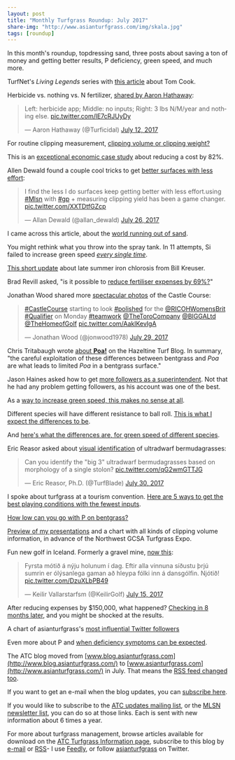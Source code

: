 ```yaml
---
layout: post
title: "Monthly Turfgrass Roundup: July 2017"
share-img: "http://www.asianturfgrass.com/img/skala.jpg"
tags: [roundup]
---
```


In this month's roundup, topdressing sand, three posts about saving a ton of money and getting better results, P deficiency, green speed, and much more.

TurfNet's *Living Legends* series with [this article](http://www.turfnet.com/blog/33/entry-1452-tom-cook-pioneered-the-turf-program-at-oregon-state-university/) about Tom Cook. 

Herbicide vs. nothing vs. N fertilizer, [shared by Aaron Hathaway](https://twitter.com/Turficidal/status/885163342150721536):

<blockquote class="twitter-tweet" data-lang="en"><p lang="en" dir="ltr">Left: herbicide app; Middle: no inputs; Right: 3 lbs N/M/year and nothing else. <a href="https://t.co/lE7cRJUyDy">pic.twitter.com/lE7cRJUyDy</a></p>&mdash; Aaron Hathaway (@Turficidal) <a href="https://twitter.com/Turficidal/status/885163342150721536">July 12, 2017</a></blockquote>
<script async src="//platform.twitter.com/widgets.js" charset="utf-8"></script>

For routine clipping measurement, [clipping volume or clipping weight?](http://www.asianturfgrass.com/2017-07-04-volume-or-weight/)

This is an [exceptional economic case study](http://www.asianturfgrass.com/2017-07-05-saving-82-percent-gsr/) about reducing a cost by 82%.

Allen Dewald found a couple cool tricks to get [better surfaces with less effort](https://twitter.com/allan_dewald/status/890323223186857984):

<blockquote class="twitter-tweet" data-lang="en"><p lang="en" dir="ltr">I find the less I do surfaces keep getting better with less effort.using <a href="https://twitter.com/hashtag/Mlsn?src=hash">#Mlsn</a> with <a href="https://twitter.com/hashtag/gp?src=hash">#gp</a> + measuring clipping yield has been a game changer. <a href="https://t.co/XXTDtfGZcp">pic.twitter.com/XXTDtfGZcp</a></p>&mdash; Allan Dewald (@allan_dewald) <a href="https://twitter.com/allan_dewald/status/890323223186857984">July 26, 2017</a></blockquote>
<script async src="//platform.twitter.com/widgets.js" charset="utf-8"></script>

I came across this article, about the [world running out of sand](http://www.newyorker.com/magazine/2017/05/29/the-world-is-running-out-of-sand).

You might rethink what you throw into the spray tank. In 11 attempts, Si failed to increase green speed [*every single time*](http://www.asianturfgrass.com/2017-07-06-rethink-throw-spray-tank-si/).

[This short update](http://turf.unl.edu/late-summer-yellowing-kentucky-bluegrass-and-creeping-bentgrass-0) about late summer iron chlorosis from Bill Kreuser.

Brad Revill asked, "is it possible to [reduce fertiliser expenses by 69%?](https://www.bradrevillturf.com/goingagainstthegrain/23/5/2017/mlsn-nikanti-gc-reducing-expenses-and-inputs-since-2016)" 

Jonathan Wood shared more [spectacular photos](https://twitter.com/jonwood1978/status/891307869018181632) of the Castle Course:

<blockquote class="twitter-tweet" data-lang="en"><p lang="en" dir="ltr"><a href="https://twitter.com/hashtag/CastleCourse?src=hash">#CastleCourse</a> starting to look <a href="https://twitter.com/hashtag/polished?src=hash">#polished</a> for the <a href="https://twitter.com/RICOHWomensBrit">@RICOHWomensBrit</a> <a href="https://twitter.com/hashtag/Qualifier?src=hash">#Qualifier</a> on Monday <a href="https://twitter.com/hashtag/teamwork?src=hash">#teamwork</a> <a href="https://twitter.com/TheToroCompany">@TheToroCompany</a> <a href="https://twitter.com/BIGGALtd">@BIGGALtd</a> <a href="https://twitter.com/TheHomeofGolf">@TheHomeofGolf</a> <a href="https://t.co/AaklKevIgA">pic.twitter.com/AaklKevIgA</a></p>&mdash; Jonathan Wood (@jonwood1978) <a href="https://twitter.com/jonwood1978/status/891307869018181632">July 29, 2017</a></blockquote>
<script async src="//platform.twitter.com/widgets.js" charset="utf-8"></script>

Chris Tritabaugh wrote [about **Poa!**](https://www.hazeltinenational.com/turf-blog/poa) on the Hazeltine Turf Blog. In summary, "the careful exploitation of these differences between bentgrass and *Poa* are what leads to limited *Poa* in a bentgrass surface."

Jason Haines asked how to get [more followers as a superintendent](http://www.asianturfgrass.com/2017-07-12-more-followers-as-supt-suggestion/). Not that he had any problem getting followers, as his account was one of the best. 

As a [way to increase green speed, this makes no sense at all](http://www.asianturfgrass.com/2017-07-14-si-does-this-make-sense-to-you/).

Different species will have different resistance to ball roll. [This is what I expect the differences to be](http://www.asianturfgrass.com/2017-07-16-species-ease-speed/).

And [here's what the differences are, for green speed of different species](http://www.asianturfgrass.com/2017-07-17-green-speed-joyplot/).

Eric Reasor asked about [visual identification](https://twitter.com/TurfBlade/status/891639881503518722) of ultradwarf bermudagrasses:

<blockquote class="twitter-tweet" data-lang="en"><p lang="en" dir="ltr">Can you identify the &quot;big 3&quot; ultradwarf bermudagrasses based on morphology of a single stolon? <a href="https://t.co/qG2wmGTTJG">pic.twitter.com/qG2wmGTTJG</a></p>&mdash; Eric Reasor, Ph.D. (@TurfBlade) <a href="https://twitter.com/TurfBlade/status/891639881503518722">July 30, 2017</a></blockquote>
<script async src="//platform.twitter.com/widgets.js" charset="utf-8"></script>

I spoke about turfgrass at a tourism convention. [Here are 5 ways to get the best playing conditions with the fewest inputs](http://www.asianturfgrass.com/2017-07-21-thailand-golf-paradise-seminar/).

[How low can you go with P on bentgrass?](http://www.asianturfgrass.com/2017-07-26-phosphorus-deficiency-photo/)

[Preview of my presentations](http://www.asianturfgrass.com/2017-07-27-coming-up-in-october/) and a chart with all kinds of clipping volume information, in advance of the Northwest GCSA Turfgrass Expo.

Fun new golf in Iceland. Formerly a gravel mine, [now this](https://twitter.com/KeilirGolf/status/886168517262938112):

<blockquote class="twitter-tweet" data-lang="en"><p lang="is" dir="ltr">Fyrsta mótið á nýju holunum í dag. Eftir alla vinnuna síðustu þrjú sumrin er ólýsanlega gaman að hleypa fólki inn á dansgólfin. Njótið! <a href="https://t.co/DzuXLbPB49">pic.twitter.com/DzuXLbPB49</a></p>&mdash; Keilir Vallarstarfsm (@KeilirGolf) <a href="https://twitter.com/KeilirGolf/status/886168517262938112">July 15, 2017</a></blockquote>
<script async src="//platform.twitter.com/widgets.js" charset="utf-8"></script>

After reducing expenses by $150,000, what happened? [Checking in 8 months later](http://www.asianturfgrass.com/2017-07-27-remember-this-checking-in-after-implementing-gp-mlsn/), and you might be shocked at the results.

A chart of asianturfgrass's [most influential Twitter followers](http://www.asianturfgrass.com/2017-07-30-atc-most-influential-followers/)

Even more about P and [when deficiency symptoms can be expected](http://www.asianturfgrass.com/2017-07-31-deficiency-symptoms-in-control-plots/).

The ATC blog moved from [www.blog.asianturfgrass.com](http://www.blog.asianturfgrass.com/) to [www.asianturfgrass.com](http://www.asianturfgrass.com/) in July. That means the [RSS feed changed too](http://www.asianturfgrass.com/2017-07-18-new-blog-update-rss/).

If you want to get an e-mail when the blog updates, you can [subscribe here](http://www.subscribepage.com/atc_blog_email).

If you would like to subscribe to the [ATC updates mailing list](http://www.subscribepage.com/atcupdate), or the [MLSN newsletter list](http://www.subscribepage.com/mlsn), you can do so at those links. Each is sent with new information about 6 times a year. 

For more about turfgrass management, browse articles available for download on the [ATC Turfgrass Information page](http://www.micahwoods.typepad.com/test_static/turf-information.html), subscribe to this blog by [e-mail](http://www.subscribepage.com/atc_blog_email) or [RSS](http://www.asianturfgrass.com/feed.xml)- I use [Feedly](http://cloud.feedly.com/#welcome), or follow [asianturfgrass](https://twitter.com/asianturfgrass) on Twitter.
